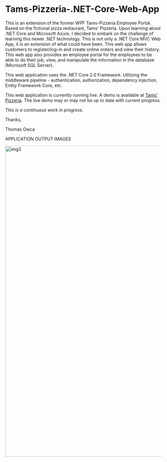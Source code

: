 # Tams-Pizzeria-.NET-Core-Web-App
This is an extension of the former WPF Tams-Pizzeria Employee Portal. Based on the fictional pizza restaurant, Tams' Pizzeria. Upon learning about .NET Core and Microsoft Azure, I decided to embark on the challenge of learning this newer .NET technology. This is not only a .NET Core MVC Web App, it is an extension of what could have been. This web app allows customers to register/log-in and create online orders and view their history. This web app also provides an employee portal for the employees to be able to do their job, view, and manipulate the information in the database (Microsoft SQL Server).

This web application uses the .NET Core 2.0 Framework. Utilizing the middleware pipeline - authentication, authorization, dependency injection, Entity Framework Core, etc.

This web application is currently running live. A demo is available at <a href="https://tamspizzeria.azurewebsites.net/">Tams' Pizzeria</a>.
The live demo may or may not be up to date with current progress.

*This is a continuous work in progress.* 

Thanks,

Thomas Owca

APPLICATION OUTPUT IMAGES

<img src="Images/img3.PNG" alt="img3" width="1000" />
